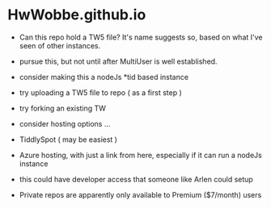 # HwWobbe.github.io
* Can this repo hold a TW5 file?  It's name suggests so, based on what I've seen of other instances.
* pursue this, but not until after MultiUser is well established.
* consider making this a nodeJs *tid based instance
* try uploading a TW5 file to repo ( as a first step )
* try forking an existing TW

* consider hosting options ...
* TiddlySpot ( may be easiest )
* Azure hosting, with just a link from here, especially if it can run a nodeJs instance
* this could have developer access that someone like Arlen could setup

* Private repos are apparently only available to Premium ($7/month) users 
